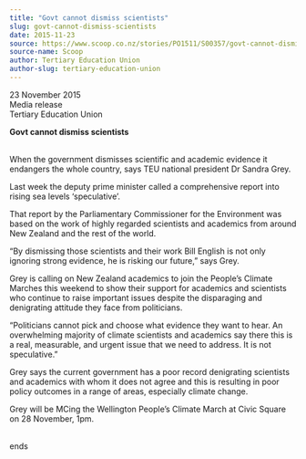 ```yaml
---
title: "Govt cannot dismiss scientists"
slug: govt-cannot-dismiss-scientists
date: 2015-11-23
source: https://www.scoop.co.nz/stories/PO1511/S00357/govt-cannot-dismiss-scientists.htm
source-name: Scoop
author: Tertiary Education Union
author-slug: tertiary-education-union
---
```


<p>23 November 2015<br>Media release<br>Tertiary Education
Union</p>

<p><strong>Govt cannot dismiss
scientists</strong><br><strong></strong></p>

<p><br>When the
government dismisses scientific and academic evidence it
endangers the whole country, says TEU national president Dr
Sandra Grey.</p>

<p>Last week the deputy prime minister called a
comprehensive report into rising sea levels ‘speculative’.</p>

<p>That report by the Parliamentary Commissioner for
the Environment was based on the work of highly regarded
scientists and academics from around New Zealand and the
rest of the world.</p>

<p>“By dismissing those scientists and
their work Bill English is not only ignoring strong
evidence, he is risking our future,” says Grey.</p>

<p>Grey is
calling on New Zealand academics to join the People’s Climate Marches this weekend
to show their support for academics and scientists who
continue to raise important issues despite the disparaging
and denigrating attitude they face from
politicians.</p>

<p>“Politicians cannot pick and choose what
evidence they want to hear. An overwhelming majority of
climate scientists and academics say there this is a real,
measurable, and urgent issue that we need to address. It is
not speculative.”<p>

<p>Grey says the current government has a
poor record denigrating scientists and academics with whom
it does not agree and this is resulting in poor policy
outcomes in a range of areas, especially climate
change.</p>

<p>Grey will be MCing the Wellington People’s Climate March at
Civic Square on 28 November,
1pm.</p>

<p><br>ends<p>

<p></p>